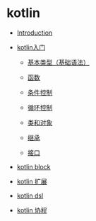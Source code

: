 # kotlin

* [Introduction](README.md)

* [kotlin入门](kotlin入门/README.md)

  - [基本类型（基础语法）](kotlin入门/基础语法.md)

  - [函数](kotlin入门/函数.md)

  - [条件控制](kotlin入门/条件控制.md)

  - [循环控制](kotlin入门/循环控制.md)

  - [类和对象](kotlin入门/类和对象.md)

  - [继承](kotlin入门/继承.md)

  - [接口](kotlin入门/接口.md)

* [kotlin block](block/READEME.md)
* [kotlin 扩展](扩展/READEME.md)
* [kotlin dsl]()
* [kotlin 协程]()

